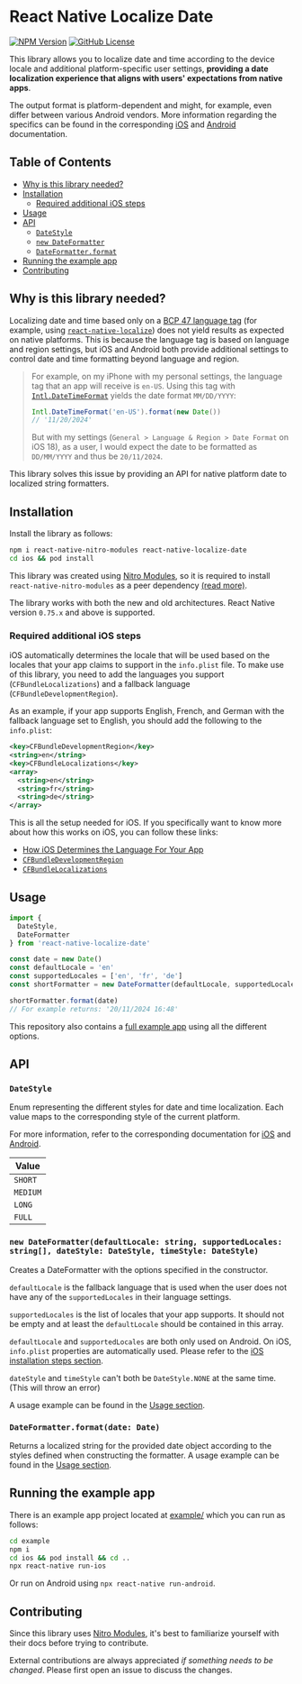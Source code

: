 # React Native Localize Date

[![NPM Version](https://img.shields.io/npm/v/react-native-localize-date)](https://www.npmjs.com/package/react-native-localize-date)
[![GitHub License](https://img.shields.io/github/license/jobpaardekooper/react-native-localize-date)](https://github.com/jobpaardekooper/react-native-localize-date/blob/main/LICENSE.txt)

This library allows you to localize date and time according to the device locale and additional platform-specific user settings, **providing a date localization experience that aligns with users' expectations from native apps**.

The output format is platform-dependent and might, for example, even differ between various Android vendors. More information regarding the specifics can be found in the corresponding [iOS](https://developer.apple.com/documentation/foundation/dateformatter/1415241-localizedstring) and [Android](https://developer.android.com/reference/android/icu/text/DateFormat) documentation.

## Table of Contents

- [Why is this library needed?](#why-is-this-library-needed)
- [Installation](#installation)
  - [Required additional iOS steps](#required-additional-ios-steps)
- [Usage](#usage)
- [API](#api)
  - [`DateStyle`](#datestyle)
  - [`new DateFormatter`](#new-dateformatterdefaultlocale-string-supportedlocales-string-datestyle-datestyle-timestyle-datestyle)
  - [`DateFormatter.format`](#dateformatterformatdate-date)
- [Running the example app](#running-the-example-app)
- [Contributing](#contributing)

## Why is this library needed?

Localizing date and time based only on a [BCP 47 language tag](https://www.techonthenet.com/js/language_tags.php) (for example, using [`react-native-localize`](https://github.com/zoontek/react-native-localize)) does not yield results as expected on native platforms. This is because the language tag is based on language and region settings, but iOS and Android both provide additional settings to control date and time formatting beyond language and region.

> For example, on my iPhone with my personal settings, the language tag that an app will receive is `en-US`. Using this tag with [`Intl.DateTimeFormat`](https://developer.mozilla.org/en-US/docs/Web/JavaScript/Reference/Global_Objects/Intl/DateTimeFormat) yields the date format `MM/DD/YYYY`:
>
> ```js
> Intl.DateTimeFormat('en-US').format(new Date())
> // '11/20/2024'
> ```
>
> But with my settings (`General > Language & Region > Date Format` on iOS 18), as a user, I would expect the date to be formatted as `DD/MM/YYYY` and thus be `20/11/2024`.

This library solves this issue by providing an API for native platform date to localized string formatters.

## Installation

Install the library as follows:

```sh
npm i react-native-nitro-modules react-native-localize-date
cd ios && pod install
```

This library was created using [Nitro Modules](https://github.com/mrousavy/nitro), so it is required to install `react-native-nitro-modules` as a peer dependency [(read more)](https://nitro.margelo.com/docs/for-users).

The library works with both the new and old architectures. React Native version `0.75.x` and above is supported.

### Required additional iOS steps

iOS automatically determines the locale that will be used based on the locales that your app claims to support in the `info.plist` file. To make use of this library, you need to add the languages you support (`CFBundleLocalizations`) and a fallback language (`CFBundleDevelopmentRegion`).

As an example, if your app supports English, French, and German with the fallback language set to English, you should add the following to the `info.plist`:

```xml
<key>CFBundleDevelopmentRegion</key>
<string>en</string>
<key>CFBundleLocalizations</key>
<array>
  <string>en</string>
  <string>fr</string>
  <string>de</string>
</array>
```

This is all the setup needed for iOS. If you specifically want to know more about how this works on iOS, you can follow these links:

- [How iOS Determines the Language For Your App](https://developer.apple.com/library/archive/qa/qa1828/_index.html)
- [`CFBundleDevelopmentRegion`](https://developer.apple.com/documentation/bundleresources/information-property-list/cfbundledevelopmentregion)
- [`CFBundleLocalizations`](https://developer.apple.com/documentation/bundleresources/information-property-list/cfbundlelocalizations)

## Usage

```typescript
import {
  DateStyle,
  DateFormatter
} from 'react-native-localize-date'

const date = new Date()
const defaultLocale = 'en'
const supportedLocales = ['en', 'fr', 'de']
const shortFormatter = new DateFormatter(defaultLocale, supportedLocales, DateStyle.SHORT, DateStyle.SHORT)

shortFormatter.format(date)
// For example returns: '20/11/2024 16:48'
```

This repository also contains a [full example app](example/App.tsx) using all the different options.

## API

### `DateStyle`

Enum representing the different styles for date and time localization. Each value maps to the corresponding style of the current platform.

For more information, refer to the corresponding documentation for [iOS](https://developer.apple.com/documentation/foundation/dateformatter/style) and [Android](https://developer.android.com/reference/android/icu/text/DateFormat#:~:text=The%20exact%20result%20depends%20on%20the%20locale%2C%20but%20generally).

| Value
| -----
| `SHORT`
| `MEDIUM`
| `LONG`
| `FULL`

### `new DateFormatter(defaultLocale: string, supportedLocales: string[], dateStyle: DateStyle, timeStyle: DateStyle)`

Creates a DateFormatter with the options specified in the constructor.

`defaultLocale` is the fallback language that is used when the user does not have any of the `supportedLocales` in their language settings.

`supportedLocales` is the list of locales that your app supports. It should not be empty and at least the `defaultLocale` should be contained in this array.

`defaultLocale` and `supportedLocales` are both only used on Android. On iOS, `info.plist` properties are automatically used. Please refer to the [iOS installation steps section](#required-additional-ios-steps).

`dateStyle` and `timeStyle` can't both be `DateStyle.NONE` at the same time. (This will throw an error)

A usage example can be found in the [Usage section](#usage).

### `DateFormatter.format(date: Date)`

Returns a localized string for the provided date object according to the styles defined when constructing the formatter. A usage example can be found in the [Usage section](#usage).

## Running the example app

There is an example app project located at [example/](example) which you can run as follows:

```sh
cd example
npm i
cd ios && pod install && cd ..
npx react-native run-ios
```

Or run on Android using `npx react-native run-android`.

## Contributing

Since this library uses [Nitro Modules](https://github.com/mrousavy/nitro), it's best to familiarize yourself with their docs before trying to contribute.

External contributions are always appreciated *if something needs to be changed*. Please first open an issue to discuss the changes.
